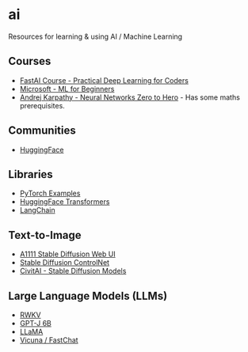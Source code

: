 # ai
Resources for learning &amp; using AI / Machine Learning

## Courses

* [FastAI Course - Practical Deep Learning for Coders](https://course.fast.ai/)
* [Microsoft - ML for Beginners](https://github.com/microsoft/ML-For-Beginners)
* [Andrej Karpathy - Neural Networks Zero to Hero](https://www.youtube.com/watch?v=VMj-3S1tku0&list=PLAqhIrjkxbuWI23v9cThsA9GvCAUhRvKZ) - Has some maths prerequisites.

## Communities
* [HuggingFace](huggingface.co/)

## Libraries

* [PyTorch Examples](https://pytorch.org/examples/)
* [HuggingFace Transformers](https://huggingface.co/docs/transformers)
* [LangChain](https://python.langchain.com/en/latest/index.html)

## Text-to-Image

* [A1111 Stable Diffusion Web UI](https://github.com/AUTOMATIC1111/stable-diffusion-webui)
* [Stable Diffusion ControlNet](https://github.com/lllyasviel/ControlNet)
* [CivitAI - Stable Diffusion Models](https://civitai.com/)

## Large Language Models (LLMs)

* [RWKV](https://github.com/BlinkDL/RWKV-LM)
* [GPT-J 6B](https://gpt3demo.com/apps/gpt-j-6b)
* [LLaMA](https://github.com/facebookresearch/llama)
* [Vicuna / FastChat](https://github.com/lm-sys/FastChat)
